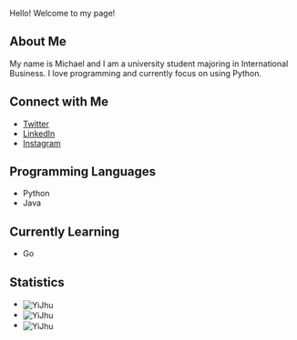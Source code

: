 Hello! Welcome to my page!

<h2>About Me</h2>
<p>My name is Michael and I am a university student majoring in International Business. I love programming and currently focus on using Python.</p>
<h2>Connect with Me</h2>
<ul>
    <li><a href="https://twitter.com/michael123303" target="_blank">Twitter</a></li>
    <li><a href="https://linkedin.com/in/yi-jhu0310" target="_blank">LinkedIn</a></li>
    <li><a href="https://instagram.com/michael_wu_0310" target="_blank">Instagram</a></li>
</ul>
<h2>Programming Languages</h2>
<ul>
    <li>Python</li>
    <li>Java</li>
</ul>
<h2>Currently Learning</h2>
<ul>
    <li>Go</li>
</ul>
<h2>Statistics</h2>
<ul>
    <li>
        <img align="center" src="https://github-readme-stats.vercel.app/api/top-langs/?username=YiJhu&show_icons=true&theme=gruvbox&layout=compact&locale=en" alt="YiJhu" />
    </li>
    <li>
        <img align="center" src="https://github-readme-stats.vercel.app/api?username=YiJhu&show_icons=true&theme=gruvbox&locale=en" alt="YiJhu" />
    </li>
    <li>
        <img align="center" src="http://github-readme-streak-stats.herokuapp.com?user=YiJhu&theme=dark&hide_border=true&count_private=true&locale=en" alt="YiJhu" />
    </li>
</ul>

